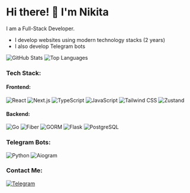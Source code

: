 # Hi there! 👋 I'm Nikita  
I am a Full-Stack Developer.  
- I develop websites using modern technology stacks (2 years)  
- I also develop Telegram bots

![GitHub Stats](https://github-readme-stats.vercel.app/api?username=sayk-77&show_icons=true&theme=radical)
![Top Languages](https://github-readme-stats.vercel.app/api/top-langs/?username=sayk-77&layout=compact&theme=radical)
### Tech Stack:
#### **Frontend**:
<div>
  
![React](https://img.shields.io/badge/React-blue?style=for-the-badge&logo=react&logoColor=white)
![Next.js](https://img.shields.io/badge/Next.js-black?style=for-the-badge&logo=next.js&logoColor=white)
![TypeScript](https://img.shields.io/badge/TypeScript-blue?style=for-the-badge&logo=typescript&logoColor=white)
![JavaScript]( https://img.shields.io/badge/JavaScript-yellow?style=for-the-badge&logo=javascript)
![Tailwind CSS](https://img.shields.io/badge/TailwindCSS-06B6D4?style=for-the-badge&logo=tailwind-css&logoColor=white)
![Zustand](https://img.shields.io/badge/Zustand-orange?style=for-the-badge&logo=zustand&logoColor=white)

</div>

#### **Backend**:
<div>

![Go](https://img.shields.io/badge/Go-blue?style=for-the-badge&logo=go&logoColor=white)
![Fiber](https://img.shields.io/badge/Fiber-00C7B7?style=for-the-badge&logo=go&logoColor=white)
![GORM](https://img.shields.io/badge/GORM-FF8800?style=for-the-badge&logo=go&logoColor=white)
![Flask](https://img.shields.io/badge/Flask-black?style=for-the-badge&logo=flask&logoColor=white)
![PostgreSQL](https://img.shields.io/badge/PostgreSQL-336791?style=for-the-badge&logo=postgresql&logoColor=white)

</div>

### **Telegram Bots**:
<div>

![Python](https://img.shields.io/badge/Python-3776AB?style=for-the-badge&logo=python&logoColor=white)
![Aiogram](https://img.shields.io/badge/Aiogram-2CA5E0?style=for-the-badge&logo=telegram&logoColor=white)
  
</div>

### **Contact Me**:

[![Telegram](https://img.shields.io/badge/Telegram-2CA5E0?style=for-the-badge&logo=telegram&logoColor=white)](https://t.me/sayk02)
